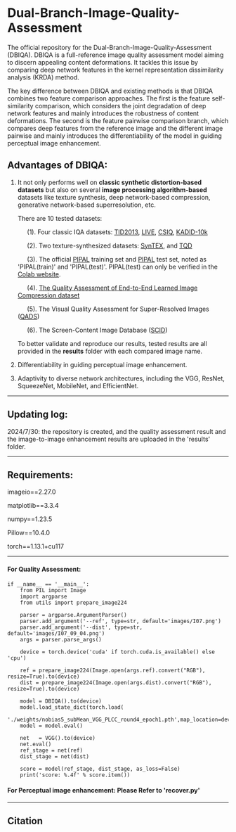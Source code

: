 # Dual-Branch-Image-Quality-Assessment
The official repository for the Dual-Branch-Image-Quality-Assessment (DBIQA). DBIQA is a full-reference image quality assessment model aiming to discern appealing content deformations. It tackles this issue by comparing deep network features in the kernel representation dissimilarity analysis (KRDA) method. 

The key difference between DBIQA and existing methods is that DBIQA combines two feature comparison approaches. The first is the feature self-similarity comparison, which considers the joint degradation of deep network features and mainly introduces the robustness of content deformations. The second is the feature pairwise comparison branch, which compares deep features from the reference image and the different image pairwise and mainly introduces the differentiability of the model in guiding perceptual image enhancement.

## Advantages of DBIQA:
1.  It not only performs well on **classic synthetic distortion-based datasets** but also on several **image processing algorithm-based** datasets like texture synthesis, deep network-based compression, generative network-based superresolution, etc.

    There are 10 tested datasets:

    &ensp;&ensp;&ensp;(1). Four classic IQA datasets: [TID2013](https://www.sciencedirect.com/science/article/pii/S0923596514001490), [LIVE](https://live.ece.utexas.edu/research/Quality/subjective.htm), [CSIQ](https://www.spiedigitallibrary.org/journals/journal-of-electronic-imaging/volume-19/issue-1/011006/Most-apparent-distortion--full-reference-image-quality-assessment-and/10.1117/1.3267105.short#_=_), [KADID-10k](https://database.mmsp-kn.de/kadid-10k-database.html)

    &ensp;&ensp;&ensp;(2). Two texture-synthesized datasets: [SynTEX](https://asu.elsevierpure.com/en/publications/the-effect-of-texture-granularity-on-texture-synthesis-quality/fingerprints/), and [TQD](https://arxiv.org/abs/2004.07728)

    &ensp;&ensp;&ensp;(3). The official [PIPAL](https://github.com/HaomingCai/PIPAL-dataset) training set and [PIPAL](https://github.com/HaomingCai/PIPAL-dataset) test set, noted as 'PIPAL(train)' and 'PIPAL(test)'. PIPAL(test) can only be verified in the [Colab website](https://codalab.lisn.upsaclay.fr/competitions/1567#participate-submit_results).

    &ensp;&ensp;&ensp;(4). [The Quality Assessment of End-to-End Learned Image Compression dataset](https://dl.acm.org/doi/abs/10.1145/3474085.3475569?casa_token=tjAXmKbOPQkAAAAA:gYRbZ4KIMdxekwZA60EhTWGjuO4R-PHuCiv3WpYrOC4A0N_Q10RxA2uht4gg_V48aQ01jFEWk8xX)

    &ensp;&ensp;&ensp;(5). The Visual Quality Assessment for Super-Resolved Images ([QADS](https://ieeexplore.ieee.org/document/8640853))

    &ensp;&ensp;&ensp;(6). The Screen-Content Image Database ([SCID](https://ieeexplore.ieee.org/document/8266580))

    To better validate and reproduce our results, tested results are all provided in the **results** folder with each compared image name.
    
3.  Differentiability in guiding perceptual image enhancement.

4.  Adaptivity to diverse network architectures, including the VGG, ResNet, SqueezeNet, MobileNet, and EfficientNet.

-----------------------------
## Updating log:
2024/7/30: the repository is created, and the quality assessment result and the image-to-image enhancement results are uploaded in the 'results' folder. 

-----------------------------
## Requirements:
  imageio==2.27.0
  
  matplotlib==3.3.4
  
  numpy==1.23.5
  
  Pillow==10.4.0
  
  torch==1.13.1+cu117
  
----------------------------
#### For Quality Assessment:
    if __name__ == '__main__':
        from PIL import Image
        import argparse
        from utils import prepare_image224
    
        parser = argparse.ArgumentParser()
        parser.add_argument('--ref', type=str, default='images/I07.png')
        parser.add_argument('--dist', type=str, default='images/I07_09_04.png')
        args = parser.parse_args()
    
        device = torch.device('cuda' if torch.cuda.is_available() else 'cpu')
    
        ref = prepare_image224(Image.open(args.ref).convert("RGB"), resize=True).to(device)
        dist = prepare_image224(Image.open(args.dist).convert("RGB"), resize=True).to(device)
    
        model = DBIQA().to(device)
        model.load_state_dict(torch.load(
            './weights/nobias5_subMean_VGG_PLCC_round4_epoch1.pth',map_location=device))
        model = model.eval()
    
        net   = VGG().to(device)
        net.eval()
        ref_stage = net(ref)
        dist_stage = net(dist)
    
        score = model(ref_stage, dist_stage, as_loss=False) 
        print('score: %.4f' % score.item())

#### For Perceptual image enhancement: Please Refer to 'recover.py'

----------------------------
## Citation
